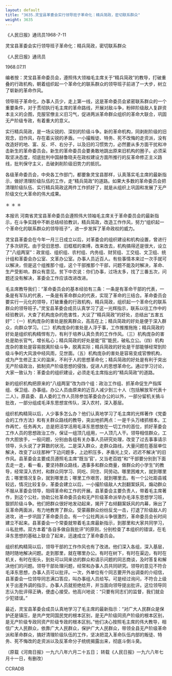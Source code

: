 ```yaml
---
layout: default
title: "3635.灵宝县革委会实行领导班子革命化：精兵简政，密切联系群众"
weight: 3635
---
```


《人民日报》通讯员1968-7-11

灵宝县革委会实行领导班子革命化：精兵简政，密切联系群众

《人民日报》通讯员

1968.07.11

编者按：灵宝县革命委员会，遵照伟大领袖毛主席关于“精兵简政”的教导，打破重叠的行政机构，朝着组织起一个革命化的联系群众的领导班子前进了一大步，树立了崭新的革命作风。

领导班子革命化，办事人员少，走上第一线，这是革命委员会紧密联系群众的一个重要条件，对于贯彻执行毛主席的革命路线，开展对敌斗争，粉碎阶级敌人复辟资本主义的企图，克服官僚主义旧习气，促进两派革命群众组织的革命大联合，巩固无产阶级专政，有着重大的意义。

实行精兵简政，是一场尖锐的、深刻的阶级斗争。新的革命机构，同剥削阶级的旧观念，旧作风，存在着尖锐的矛盾。一小撮叛徒、特务、死不改悔的走资派，没有改造好的地、富、反、坏、右分子，以及旧的习惯势力，必然要从多方面干扰和冲击新生的革命委员会。新生的革命委员会要勇敢地跳出原来旧机构的圈子。必须采取坚决态度，彻底批判中国赫鲁晓夫在政权建设方面所推行的反革命修正主义路线，批判保守主义，击破剥削阶级旧势力的抵抗。

各级革命委员会，中央各工作部门，都要象灵宝县那样，认真落实毛主席的最新指示，做好清理阶级队伍的工作，走“精兵简政”的道路。如果大多数的革命委员会把清理阶级队伍、实行精兵简政这两件工作抓好了，就是从组织上巩固和发展了无产阶级文化大革命的伟大成果。

＊              ＊              ＊

本报讯  河南省灵宝县革命委员会遵照伟大领袖毛主席关于革命委员会的最新指示，在斗争实践中不断总结经验教训，精兵简政，改造工作作风，努力“组织起一个革命化的联系群众的领导班子”，进一步发挥了革命政权的威力。

灵宝县革委会在今年一月三日成立以后，对革委会的组织建设和机构设置，曾进行了多次研究。由于受旧思想、旧框框的束缚，改来改去，机构搞得还是很大，设立了“八组两室”：政宣组、组织组、农村组、内务组、财贸组、工交组、文卫组、统计组和革委会办公室、文革办公室。办事人员近百人。有些事情本来过一次手就可以解决，但是这个组推那个组，这个干部推那个干部，问题不能及时解决，革命、生产受影响，群众有意见。贫下中农说：你们办事，过场太多，找了三番五次，问题还没有解决，革委会工作应该改进改进。

毛主席教导我们：“革命委员会的基本经验有三条：一条是有革命干部的代表，一条是有军队的代表，一条是有革命群众的代表，实现了革命的三结合。革命委员会要实行一元化的领导，打破重叠的行政机构，精兵简政，组织起一个革命化的联系群众的领导班子。”灵宝县革委会成员认真学习了这一光辉指示，联系以往工作中的经验教训，大查了机构庞杂的危害性，大议了“精兵简政”的好处，总结出“五害五好”：（一）机构庞杂的害处是脱离群众，高高在上；精兵简政的好处是便于深入群众，向群众学习。（二）机构庞杂的害处是人浮于事，工作推推拖拖；精兵简政的好处是组织机构精悍有力，有利于培养认真负责的工作作风。（三）机构庞杂的害处是助长官气，增长私心；精兵简政的好处是能“官”能民，破私立公。（四）机构庞杂的害处是容易脱离阶级斗争，脱离实际；精兵简政的好处是干部能够经常到阶级斗争的大风浪中经风雨，见世面。（五）机构庞杂的害处是容易变成官僚机构，成为产生修正主义的温床，不利于人的思想革命化；精兵简政的好处是有利于突出无产阶级政治，抵制资产阶级思想的侵蚀，促进人的思想革命化。通过学习讨论，大家一致认为：革委会的组织建设，必须走毛主席指出的“精兵简政”的道路。

新的组织机构把原来的“八组两室”改为四个组：政治工作组、抓革命促生产指挥组、保卫组、办事组。办公人员由原来的近百人减少到三十人（包括解放军代表十二人）。原县委、县人委的工作人员除参加革委会办公的以外，一部分留机关搞斗批改，一部分组成毛泽东思想宣传队，深入农村，深入基层。

组织机构精简以后，人少事多怎么办？他们认真地学习了毛主席的光辉著作《党委会的工作方法》和有关群众路线的教导，突出地抓两点：一是千头万绪抓根本。工作再忙，任务再大，总是把活学活用毛泽东思想放在一切工作的首位，抓好革委会工作人员的思想政治工作，保证一组顶几组用，一人顶几人干。领导相信群众，工作大胆放手，一般问题，分别由各组有关办事人员研究处理，改变了过去事事请示领导，头头说了才算数的状况。二是深入群众，走群众路线，大量问题在基层单位解决，改变了以往那种“下边问题多，上边积压多，矛盾光上交，迟迟不解决”的旧作风。县革委会主要成员遵照毛主席“既当‘官’，又当老百姓”和“干部要分别到下面去走一走，看一看，要坚持群众路线，遇事多和群众商量，做群众的小学生”的教导，经常深入农村，和群众同学习、同吃、同住、同劳动。哪里困难大，就到哪里去；哪里情况复杂，就到哪里去；哪里工作艰苦，就到哪里去。有一个公社距县城较远，情况比较复杂，革委会建立以后，一小撮阶级敌人大刮翻案妖风，煽动群众不服从革委会领导，阻碍革命和工作的开展。县革委会主要负责人，带着毛主席著作，到这个公社，协助公社革命委员会和无产阶级革命派举办毛泽东思想学习班，狠抓阶级斗争。他们把群众很好地发动起来，揭开了右倾翻案妖风的内幕，揪出了反革命两面派，有力地教育了群众。受蒙蔽群众纷纷反戈一击，打退了阶级敌人的进攻，进一步巩固了革命委员会。有一个公社两派斗争很激烈，革命委员会长时间建立不起来。县革委会一个常委就带着毛主席最新指示，到那里和大家共同学习，斗私批修。双方本着“各自多做自我批评”的原则，分别检查了本组织的错误，在毛泽东思想的基础上联合了起来，迅速成立了革命委员会。

组织机构精简以后，领导干部的工作作风也有了改进。他们深入各组，深入基层，随时随地解决问题。走到那里，就在哪里办公。有时在树下，有时在渠边，有时在机关，有时在街头，到处可以同来访的群众和请示问题的同志商谈，及时答复和解决他们的问题。领导干部处理问题，经常和办事人员共同研究。领导的意见不符合毛泽东思想，办事人员可以批评。一次，外单位有个同志要开外出调查的介绍信，县革委会一位领导同志满口答应，叫办事组人员给写。可是经过询问，不符合上级关于出差外调的指示，办事人员就拒绝给开，并当面向领导提出批评。这位领导同志认为批评得正确，便虚心接受。他高兴地说：“只要有同志们的监督，我们就会少犯错误。”

最近，灵宝县革委会成员认真地学习了毛主席的最新指示：“对广大人民群众是保护还是镇压，是共产党同国民党的根本区别，是无产阶级同资产阶级的根本区别，是无产阶级专政同资产阶级专政的根本区别。”他们决心按照毛主席的伟大教导，相信广大人民群众，依靠广大人民群众，保护广大人民群众，带领全县无产阶级革命派和革命群众，搞好清理阶级队伍的工作，坚决把混入革命队伍内部的叛徒、特务、死不悔改的走资派以及反革命分子统统揭露出来，彻底斗倒斗臭。

（原载《河南日报》一九六八年六月二十五日； 转载《人民日报》一九六八年七月十一日，有删改）

CCRADB

